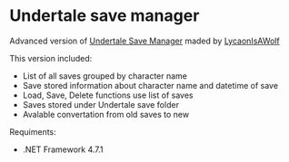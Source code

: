 # Undertale save manager
Advanced version of [Undertale Save Manager](https://github.com/LycaonIsAWolf/UndertaleSaveManager) maded by [LycaonIsAWolf](https://github.com/LycaonIsAWolf)

This version included:
 - List of all saves grouped by character name
 - Save stored information about character name and datetime of save
 - Load, Save, Delete functions use list of saves
 - Saves stored under Undertale save folder
 - Avalable convertation from old saves to new
   

Requiments:
 - .NET Framework 4.7.1
